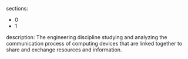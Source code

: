 sections:
  - 0
  - 1

description: The engineering discipline studying and analyzing the communication process of computing devices that are linked together to share and exchange resources and information. 
